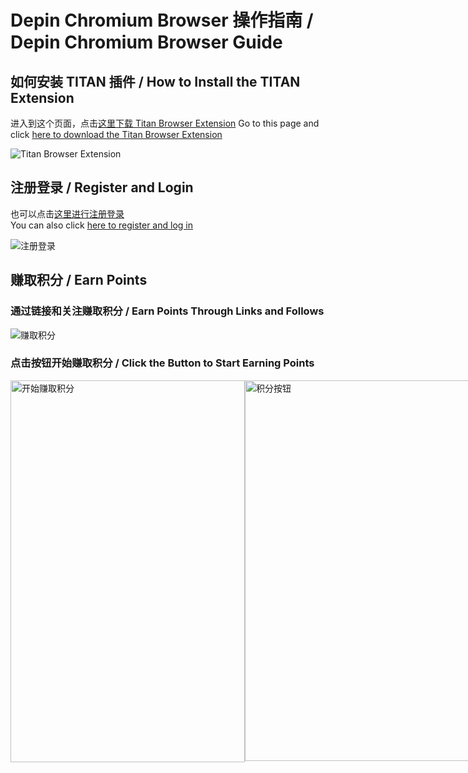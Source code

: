 # Depin Chromium Browser 操作指南 / Depin Chromium Browser Guide

## 如何安装 TITAN 插件 / How to Install the TITAN Extension
进入到这个页面，点击[这里下载 Titan Browser Extension](https://chromewebstore.google.com/detail/titan-browser-extension/flemjfpeajijmofcpgfgckfbmomdflck?utm_source=ext_app_menu)
Go to this page and click [here to download the Titan Browser Extension](https://chromewebstore.google.com/detail/titan-browser-extension/flemjfpeajijmofcpgfgckfbmomdflck?utm_source=ext_app_menu)

![Titan Browser Extension](https://github.com/user-attachments/assets/adc0a7a8-8e46-40b9-80e2-f243e6222359)

## 注册登录 / Register and Login
也可以点击[这里进行注册登录](https://edge.titannet.info/signup?inviteCode=KXG7DA49)  
You can also click [here to register and log in](https://edge.titannet.info/signup?inviteCode=KXG7DA49)

![注册登录](https://github.com/user-attachments/assets/82c06dec-7820-42b5-ad61-8e30f2b4db7f)

## 赚取积分 / Earn Points
### 通过链接和关注赚取积分 / Earn Points Through Links and Follows

![赚取积分](https://github.com/user-attachments/assets/3e2263b5-57b2-40c6-9432-b217181551e3)

### 点击按钮开始赚取积分 / Click the Button to Start Earning Points

<div style="display: flex; justify-content: space-around;">
    <img width="375" height="611" alt="开始赚取积分" src="https://github.com/user-attachments/assets/49e68d47-7d6c-449c-bd69-fa5bd57ee4a6" />
    <img width="374" height="609" alt="积分按钮" src="https://github.com/user-attachments/assets/584dd18d-af65-444a-a05c-f40163cbb84b" />
</div>
